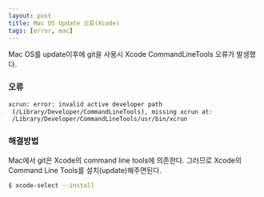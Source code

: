 ```yaml
---
layout: post
title: Mac OS Update 오류(Xcode)
tags: [error, mac]
---
```


Mac OS를 update이후에 git을 사용시 Xcode CommandLineTools 오류가 발생했다.

### 오류

```bash
xcrun: error: invalid active developer path
 (/Library/Developer/CommandLineTools), missing xcrun at:
 /Library/Developer/CommandLineTools/usr/bin/xcrun
```

### 해결방법

Mac에서 git은 Xcode의 command line tools에 의존한다. 그러므로 Xcode의 Command Line Tools를 설치(update)해주면된다.

```bash
$ xcode-select --install
```

